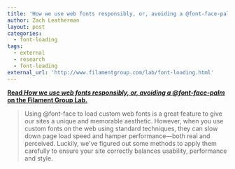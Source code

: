 ```yaml
---
title: 'How we use web fonts responsibly, or, avoiding a @font-face-palm'
author: Zach Leatherman
layout: post
categories:
  - font-loading
tags:
  - external
  - research
  - font-loading
external_url: 'http://www.filamentgroup.com/lab/font-loading.html'
---
```


[**Read *How we use web fonts responsibly, or, avoiding a @font-face-palm* on the Filament Group Lab.**](http://www.filamentgroup.com/lab/font-loading.html)

> Using @font-face to load custom web fonts is a great feature to give our sites a unique and memorable aesthetic. However, when you use custom fonts on the web using standard techniques, they can slow down page load speed and hamper performance—both real and perceived. Luckily, we've figured out some methods to apply them carefully to ensure your site correctly balances usability, performance and style.
